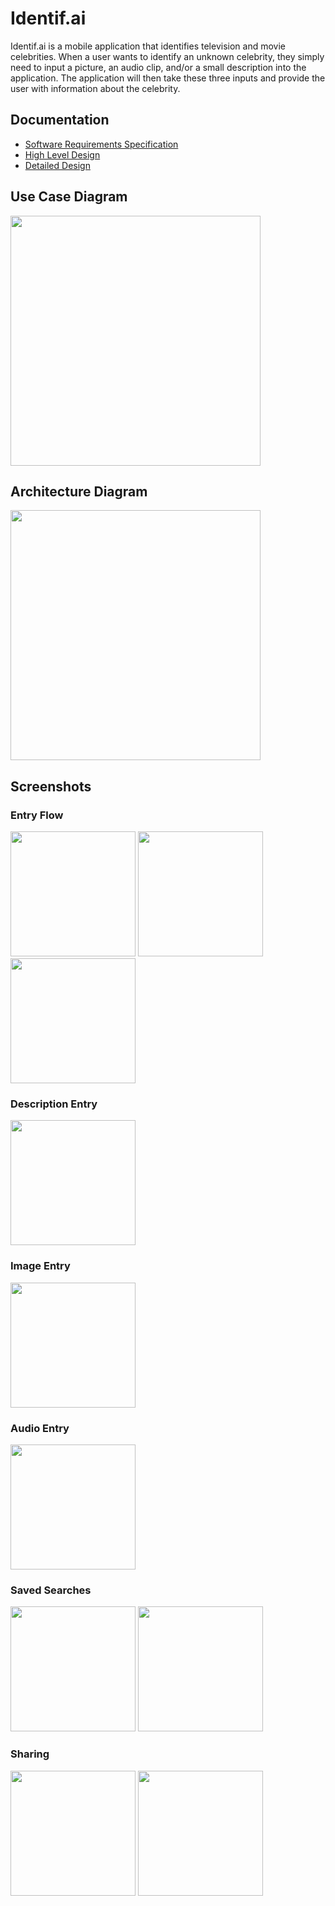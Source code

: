 # Identif.ai
Identif.ai is a mobile application that identifies television and movie celebrities. When a user wants to identify an unknown celebrity, they simply need to input a picture, an audio clip, and/or a small description into the application. The application will then take these three inputs and provide the user with information about the celebrity.

## Documentation
- [Software Requirements Specification](https://github.com/itsAlexNguyen/Identif.ai/blob/master/docs/software_requirements_specs.pdf)
- [High Level Design](https://github.com/itsAlexNguyen/Identif.ai/blob/master/docs/high_level_design.pdf)
- [Detailed Design](https://github.com/itsAlexNguyen/Identif.ai/blob/master/docs/detailed_design.pdf)

## Use Case Diagram
<img src="docs/images/UseCaseDiagram.png" width="400">

## Architecture Diagram
<img src="docs/images/architecture-diagram.png" width="400">

## Screenshots
### Entry Flow
<img src="screenshots/MainController.png" width="200">   <img src="screenshots/InputController.png" width="200">   <img src="screenshots/OutputController.png" width="200"> 

### Description Entry
<img src="screenshots/DescriptionController.png" width="200">  

### Image Entry
<img src="screenshots/ImageController.png" width="200">  

### Audio Entry
<img src="screenshots/AudioController.png" width="200">  

### Saved Searches
<img src="screenshots/SaveSearchController.png" width="200">   <img src="screenshots/OutputController.png" width="200">

### Sharing 
<img src="screenshots/OutputController.png" width="200">    <img src="screenshots/ShareController.png" width="200">
